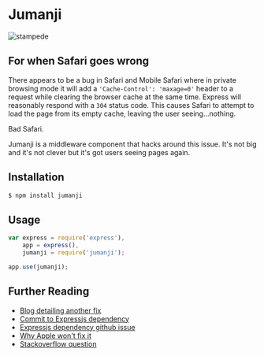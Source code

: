 Jumanji
=======

![stampede](http://www.kinomuseum.de/Rueckblende/OA-06/OA-06-pics/stampede.jpg)

## For when Safari goes wrong

There appears to be a bug in Safari and Mobile Safari where in private browsing mode it will add a `'Cache-Control': 'maxage=0'` header to a request while clearing the browser cache at the same time. Express will reasonably respond with a `304` status code. This causes Safari to attempt to load the page from its empty cache, leaving the user seeing...nothing.

Bad Safari.

Jumanji is a middleware component that hacks around this issue. It's not big and it's not clever but it's got users seeing pages again.

## Installation

```bash
$ npm install jumanji
```

## Usage

```javascript
var express = require('express'),
    app = express(),
    jumanji = require('jumanji');

app.use(jumanji);
```

## Further Reading

* [Blog detailing another fix](http://tech.vg.no/2013/10/02/ios7-bug-shows-white-page-when-getting-304-not-modified-from-server/)
* [Commit to Expressjs dependency](https://github.com/visionmedia/node-fresh/commit/f2c79c24b411ce56e051d1c8bf91b9d6a33e4e49)
* [Expressjs dependency github issue](https://github.com/visionmedia/node-fresh/issues/8)
* [Why Apple won't fix it](https://bugs.webkit.org/show_bug.cgi?id=32829)
* [Stackoverflow question](http://stackoverflow.com/questions/18811286/nodejs-express-cache-and-304-status-code/25206201#25206201)

